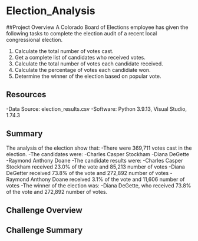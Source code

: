 # Election_Analysis

##Project Overview
A Colorado Board of Elections employee has given the following tasks to complete the election audit of a recent local congressional election.

1. Calculate the total number of votes cast.
2. Get a complete list of candidates who received votes. 
3. Calculate the total number of votes each candidate received. 
4. Calculate the percentage of votes each candidiate won.
5. Determine the winner of the election based on popular vote.

## Resources
-Data Source: election_results.csv
-Software: Python 3.9.13, Visual Studio, 1.74.3

## Summary
The analysis of the election show that:
-There were 369,711 votes cast in the election.
-The candidates were:
  -Charles Casper Stockham
  -Diana DeGette
  -Raymond Anthony Doane
-The candidate results were:
  -Charles Casper Stockham received 23.0% of the vote and 85,213 number of votes
  -Diana DeGetter received 73.8% of the vote and 272,892 number of votes
  -Raymond Anthony Doane received 3.1% of the vote and 11,606 number of votes
-The winner of the election was:
  -Diana DeGette, who received 73.8% of the vote and 272,892 number of votes.
  
## Challenge Overview

## Challenge Summary
